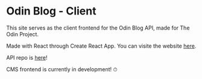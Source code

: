 # Odin Blog - Client

This site serves as the client frontend for the Odin Blog API, made for The Odin Project. 

Made with React through Create React App. You can visite the website [here](https://odin-blog-client.vercel.app/).

API repo is [here](https://github.com/gabrielmj23/Odin-Blog-API)!

CMS frontend is currently in development! ⏱